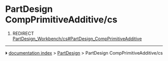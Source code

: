 # PartDesign CompPrimitiveAdditive/cs
1.  REDIRECT [PartDesign_Workbench/cs#PartDesign_CompPrimitiveAdditive](PartDesign_Workbench/cs#PartDesign_CompPrimitiveAdditive.md)



---
⏵ [documentation index](../README.md) > [PartDesign](PartDesign_Workbench.md) > PartDesign CompPrimitiveAdditive/cs
